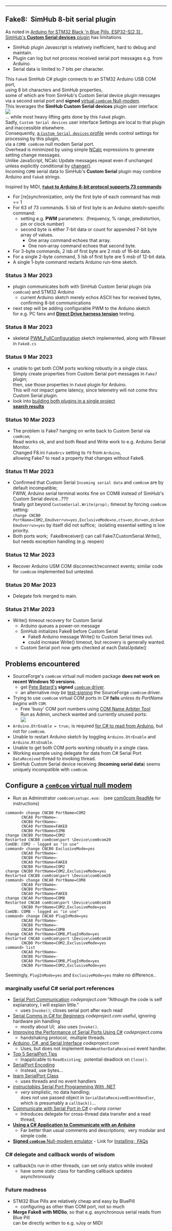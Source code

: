 
---
Fake8:&nbsp; SimHub 8-bit serial plugin
---

As noted in [Arduino for STM32 Black 'n Blue Pills, ESP32-S[2,3] ](https://blekenbleu.github.io/Arduino/),  
 [SimHub's **Custom Serial devices** plugin](https://github.com/SHWotever/SimHub/wiki/Custom-serial-devices) has limitations
- SimHub plugin Javascript is relatively inefficient, hard to debug and maintain.
- Plugin can log but not process received serial port messages e.g. from Arduino.
- Serial data is limited to 7 bits per character.

This `Fake8` SimHub C# plugin connects to an STM32 Arduino USB COM port,  
using 8 bit characters and SimHub properties,  
some of which are from SimHub's Custom Serial device plugin messages  
via a second serial port and  **signed** [virtual `com0com` Null-modem](https://pete.akeo.ie/2011/07/com0com-signed-drivers.html).  
This leverages the **SimHub Custom Serial devices** plugin user interface:  
![](Fake8.png)  
... while most heavy lifting gets done by this `Fake8` plugin.  
Sadly, `Custom Serial devices` user interface Settings are local to that plugin and inaccessible elsewhere.  
Consequently, [a `Custom Serial devices` profile](https://raw.githubusercontent.com/blekenbleu/SimHub-profiles/main/Fake8.shsds)
 sends control settings for processing by this plugin,  
via a `COM8 com0com` null modem Serial port.  
Overhead is minimized by using simple [NCalc](https://github.com/SHWotever/ncalc) expressions to generate setting change messages.  
Unlike JavaScript, NCalc Update messages repeat even if unchanged unless explicitly conditional
 by [change()](https://github.com/SHWotever/SimHub/wiki/NCalc-scripting).  
Incoming `COM8` serial data to SimHub's **Custom Serial** plugin may combine Arduino and `Fake8` strings.

Inspired by MIDI, [**`Fake8` to Arduino 8-bit protocol supports 73 commands**](https://github.com/blekenbleu/Arduino-Blue-Pill/blob/main/8-bit.md):  
- For [re]synchronization, only the first byte of each command has msb == 1
- For 63 of 73 commands. 5 lsb of first byte is an Arduino sketch-specific command:  
  - setting e.g. **PWM** parameters:&nbsp; (frequency, % range, predistortion, pin or clock number)
  - second byte is either 7-bit data or count for appended 7-bit byte array of values.  
    - One array command echoes that array.  
    - One non-array command echoes that second byte.  
- For 3-byte commands, 2 lsb of first byte are 2 msb of 16-bit data.
- For a single 2-byte command, 5 lsb of first byte are 5 msb of 12-bit data.
- A single 1-byte command restarts Arduino run-time sketch.

### Status 3 Mar 2023
- plugin communicates both with SimHub Custom Serial plugin (via `com0com`) and STM32 Arduino
   - current Arduino sketch merely echos ASCII hex for received bytes, confirming 8-bit communications
- next step will be adding configurable PWM to the Arduino sketch  
  for e.g. PC fans and [**Direct Drive harness tension**](https://github.com/blekenbleu/Direct-Drive-harness-tension-tester) testing.
### Status 8 Mar 2023
- skeletal [PWM_FullConfiguration](https://github.com/blekenbleu/Arduino-Blue-Pill/tree/main/PWM_FullConfiguration) sketch implemented, along with F8reset in `Fake8.cs`  

### Status 9 Mar 2023
- unable to get both COM ports working robustly in a single class.   
  Simply create properties from Custom Serial port messages in `Fake7` plugin;  
  then, use those properties in `Fake8` plugin for Arduino.  
  This will not impact game latency, since telemetry will not come thru Custom Serial plugin.
- look into [building both plugins in a single project](https://stackoverflow.com/questions/3867113/visual-studio-one-project-with-several-dlls-as-output)  
  [**search results**](https://duckduckgo.com/?q=visual+studio+multiple+%22dlls%22+in+one+solution)

### Status 10 Mar 2023
- The problem is Fake7 hanging on write back to Custom Serial via `com0com`;   
  Read works ok, and and both Read and Write work to e.g. Arduino Serial Monitor.  
  Changed F8.ini `Fake8rcv` setting to `f9` from `Arduino`,  
  allowing Fake7 to read a property that changes without Fake8.

### Status 11 Mar 2023
- Confirmed that Custom Serial `Incoming serial data` and `com0com` are by default incompatible;  
  FWIW, Arduino serial terminal works fine on COM8 instead of SimHub's Custom Serial device...??!!  
  finally got beyond `CustomSerial.Write(prop);` timeout by forcing `com0com` setting:  
  `change CNCB0 PortName=COM2,EmuOverrun=yes,ExclusiveMode=no,cts=on,dsr=on,dcd=on`  
  `EmuOverrun=yes` by itself did not suffice;&nbsp;  isolating essential setting is low priority.  
- Both ports work;&nbsp; Fake8receiver() can call Fake7.CustomSerial.Write(),  
  but needs exception handling (e.g. reopen)

### Status 12 Mar 2023
- Recover Arduino USM COM disconnect/reconnect events;  similar code for `com0com` implemented but untested.

### Status 20 Mar 2023
- Delegate fork merged to main.

### Status 21 Mar 2023
- Write() timeout recovery for Custom Serial
  - Arduino queues a power-on message
  - SimHub initializes Fake8 before Custom Serial
    - Fake8 Arduino message Write() to Custom Serial times out.
    - could increase Write() timeout, but recovery is generally wanted.
  - Custom Serial port now gets checked at each DataUpdate()

## Problems encountered
- SourceForge's `com0com` virtual null modem package **does not work on recent Windows 10 versions**.
   - get [Pete Batard's](https://pete.akeo.ie/2011/07/com0com-signed-drivers.html) **signed** [`com0com` driver](https://files.akeo.ie/blog/com0com.7z).
   - an alternative *may be* [test-signing](https://learn.microsoft.com/en-us/windows-hardware/drivers/install/the-testsigning-boot-configuration-option) the SourceForge `com0com` driver.
- Trying to use `com0com` virtual COM ports in C# **fails** *unless its PortName begins with* `COM`.  
    - Free 'busy' COM port numbers using [COM Name Arbiter Tool](https://www.uwe-sieber.de/misc_tools_e.html#com_ports)  
       Run as Admin, uncheck wanted and currently unused ports:  
       ![](Arbiter.png)  
- `Arduino.DtrEnable = true;` is required [for C# to read from Arduino](https://forum.arduino.cc/t/serial-communication-with-c-program-serialdatareceivedeventhandler-doesnt-work/108564/3), but not for `com0com`.
- Unable to restart Arduino sketch by toggling `Arduino.DtrEnable` and `Arduino.RtsEnable`.
- Unable to get both COM ports working robustly in a single class.
- Working example using delegate for data from C# Serial Port `DataReceived` thread to invoking thread.
- SimHub Custom Serial device receiving (**Incoming serial data**) seems uniquely incompatible with `com0com`.  

## Configure a [`com0com` virtual null modem](https://files.akeo.ie/blog/com0com.7z)
- Run as Adminstrator `com0com\setupc.exe`: &nbsp;   (see [com0com ReadMe](https://raw.githubusercontent.com/paulakg4/com0com/master/ReadMe) for instructions)
```
command> change CNCB0 PortName=COM2
       CNCA8 PortName=-
       CNCB8 PortName=-
       CNCA0 PortName=FAKE8
       CNCB0 PortName=SIM8
change CNCB0 PortName=COM2
Restarted CNCB0 com0com\port \Device\com0com20
ComDB: COM2 - logged as "in use"
command> change CNCB0 ExclusiveMode=yes
       CNCA8 PortName=-
       CNCB8 PortName=-
       CNCA0 PortName=FAKE8
       CNCB0 PortName=COM2
change CNCB0 PortName=COM2,ExclusiveMode=yes
Restarted CNCB0 com0com\port \Device\com0com20
command> change CNCA0 PortName=COM8
       CNCA8 PortName=-
       CNCB8 PortName=-
       CNCA0 PortName=FAKE8
change CNCA0 PortName=COM8
Restarted CNCA0 com0com\port \Device\com0com10
       CNCB0 PortName=COM2,ExclusiveMode=yes
ComDB: COM8 - logged as "in use"
command> change CNCA0 PlugInMode=yes
       CNCA8 PortName=-
       CNCB8 PortName=-
       CNCA0 PortName=COM8
change CNCA0 PortName=COM8,PlugInMode=yes
Restarted CNCA0 com0com\port \Device\com0com10
       CNCB0 PortName=COM2,ExclusiveMode=yes
command> list
       CNCA8 PortName=-
       CNCB8 PortName=-
       CNCA0 PortName=COM8,PlugInMode=yes
       CNCB0 PortName=COM2,ExclusiveMode=yes
```
Seemingly, `PlugInMode=yes` and `ExclusiveMode=yes` make no difference..

### marginally useful C# serial port references

- [Serial Port Communication](https://www.codeproject.com/Tips/361285/Serial-Port-Communication) *codeproject.com* "Although the code is self explanatory, I will explain little."
  - uses `Invoke()`; closes serial port after each read
- [Serial Comms in C# for Beginners](https://www.codeproject.com/Articles/678025/Serial-Comms-in-Csharp-for-Beginners) *codeproject.com* useful, ignoring hardware pin handling
  - mostly about UI;&nbsp; also uses `Invoke()`.
- [Improving the Performance of Serial Ports Using C#](https://www.codeproject.com/Articles/110670/Improving-the-Performance-of-Serial-Ports-Using-C) *codeproject.com*a
  - handshaking protocol;&nbsp; multiple threads.
- [Arduino, C#, and Serial Interface](https://www.codeproject.com/Articles/473828/Arduino-Csharp-and-Serial-Interface) *codeproject.com* 
  - Uses, but does not implement `NewWeatherDataReceived` event handler.
- [Top 5 SerialPort Tips](https://learn.microsoft.com/en-us/archive/blogs/bclteam/top-5-serialport-tips-kim-hamilton)
  - Inapplicable to `ReadExisting`;&nbsp;  potential deadlock on `Close()`.
- [SerialPort Encoding](https://learn.microsoft.com/en-us/archive/blogs/bclteam/serialport-encoding-ryan-byington)
  - Instead, use bytes...
- [learn SerialPort Class](https://learn.microsoft.com/en-us/dotnet/api/system.io.ports.serialport?view=dotnet-plat-ext-7.0)
  -  uses threads and no event handlers
- [*instructables* Serial Port Programming With .NET](https://www.instructables.com/Serial-Port-Programming-With-NET/)
  - *very* simplistic, no data handling;&nbsp;  
    does not use passed object in `SerialDataReceivedEventHandler`, which is presumably a `callback()`...
- [Communicate with Serial Port in C#](https://www.c-sharpcorner.com/UploadFile/eclipsed4utoo/communicating-with-serial-port-in-C-Sharp/) *c-sharp corner*
  - Introduces delegate for cross-thread data transfer and a read thread,  
- [**Using a C# Application to Communicate with an Arduino**](https://www.allaboutcircuits.com/technical-articles/csharp-windows-application-for-arduino/)
  - Far better than usual comments and descriptions;&nbsp; very modular and simple code.
- [**Signed `com0com`** Null-modem emulator](https://pete.akeo.ie/2011/07/com0com-signed-drivers.html) - Link for [Installing;&nbsp; FAQs](https://raw.githubusercontent.com/paulakg4/com0com/master/ReadMe)

### C# delegate and callback words of wisdom
- callback()s run in other threads, can set only statics while invoked
	- have some static class for handling callback updates asynchronously

### Future madness
- STM32 Blue Pills are relatively cheap and easy by BluePill
    - configuring as other than COM port, not so much
- **Merge Fake8 with MIDIio**, so that e.g. asynchronous serial reads from Blue Pill  
  can be directly written to e.g. vJoy or MIDI
